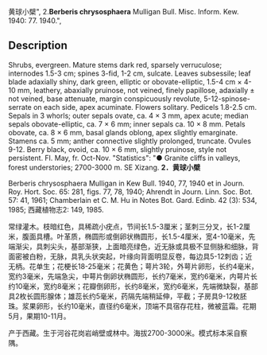 黄球小檗",
2.**Berberis chrysosphaera** Mulligan Bull. Misc. Inform. Kew. 1940: 77. 1940.",

## Description
Shrubs, evergreen. Mature stems dark red, sparsely verruculose; internodes 1.5-3 cm; spines 3-fid, 1-2 cm, sulcate. Leaves subsessile; leaf blade adaxially shiny, dark green, elliptic or obovate-elliptic, 1.5-4 cm × 4-10 mm, leathery, abaxially pruinose, not veined, finely papillose, adaxially ± not veined, base attenuate, margin conspicuously revolute, 5-12-spinose-serrate on each side, apex acuminate. Flowers solitary. Pedicels 1.8-2.5 cm. Sepals in 3 whorls; outer sepals ovate, ca. 4 × 3 mm, apex acute; median sepals obovate-elliptic, ca. 7 × 6 mm; inner sepals ca. 10 × 8 mm. Petals obovate, ca. 8 × 6 mm, basal glands oblong, apex slightly emarginate. Stamens ca. 5 mm; anther connective slightly prolonged, truncate. Ovules 9-12. Berry black, ovoid, ca. 10 × 6 mm, slightly pruinose, style not persistent. Fl. May, fr. Oct-Nov.
  "Statistics": "● Granite cliffs in valleys, forest understories; 2700-3000 m. SE Xizang.
**2．黄球小檗**

Berberis chrysosphaera Mulligan in Kew Bull. 1940, 77, 1940 et in Journ. Roy. Hort. Soc. 65: 281, figs. 77, 78, 1940; Ahrendt in Journ. Linn. Soc. Bot. 57: 41, 1961; Chamberlain et C. M. Hu in Notes Bot. Gard. Edinb. 42 (3): 534, 1985; 西藏植物志2: 149, 1985.

常绿灌木。枝暗红色，具稀疏小疣点，节间长1.5-3厘米；茎刺三分叉，长1-2厘米，腹面具槽。叶革质，椭圆形或倒卵状椭圆形，长1.5-4厘米，宽4-10毫米，先端渐尖，具刺尖头，基部渐狭，上面暗亮绿色，近无脉或具极不显侧脉和细脉，背面密被白粉，无脉，具乳头状突起，叶缘向背面明显反卷，每边具5-12刺齿；近无柄。花单生；花梗长18-25毫米；花黄色；萼片3轮，外萼片卵形，长约4毫米，宽约3毫米，先端急尖，中萼片倒卵状椭圆形，长约7毫米，宽约6毫米，内萼片长约10毫米，宽约8毫米；花瓣倒卵形，长约8毫米，宽约6毫米，先端微缺裂，基部具2枚长圆形腺体；雄蕊长约5毫米，药隔先端稍延伸，平截；子房具9-12枚胚珠。浆果卵形，长约10毫米，直径约6毫米，顶端不具宿存花柱，微被蓝霜。花期5月，果期10-11月。

产于西藏。生于河谷花岗岩峭壁或林中。海拔2700-3000米。模式标本采自察隅。

